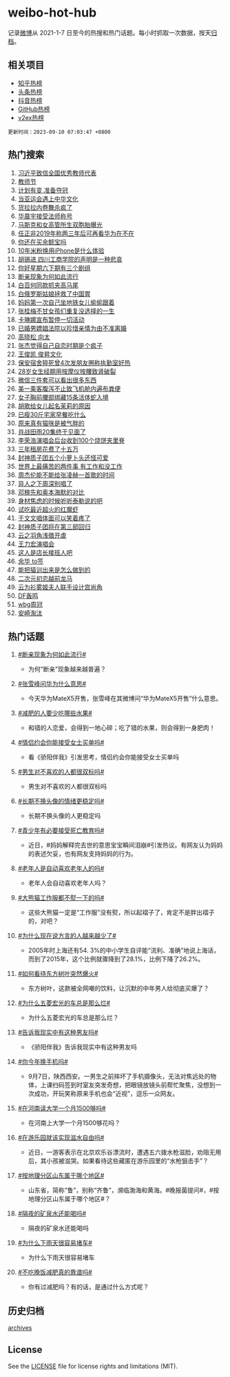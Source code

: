 # weibo-hot-hub

记录[微博](https://www.weibo.com)从 2021-1-7 日至今的热搜和热门话题。每小时抓取一次数据，按天[归档](archives)。

## 相关项目

- [知乎热榜](https://github.com/lonnyzhang423/zhihu-hot-hub)
- [头条热榜](https://github.com/lonnyzhang423/toutiao-hot-hub)
- [抖音热榜](https://github.com/lonnyzhang423/douyin-hot-hub)
- [GitHub热榜](https://github.com/lonnyzhang423/github-hot-hub)
- [v2ex热榜](https://github.com/lonnyzhang423/v2ex-hot-hub)


`更新时间：2023-09-10 07:03:47 +0800`

## 热门搜索

1. [习近平致信全国优秀教师代表](https://m.weibo.cn/search?containerid=100103type%3D1%26t%3D10%26q%3D%23%E4%B9%A0%E8%BF%91%E5%B9%B3%E8%87%B4%E4%BF%A1%E5%85%A8%E5%9B%BD%E4%BC%98%E7%A7%80%E6%95%99%E5%B8%88%E4%BB%A3%E8%A1%A8%23&stream_entry_id=51&isnewpage=1&extparam=seat%3D1%26stream_entry_id%3D51%26filter_type%3Drealtimehot%26c_type%3D51%26dgr%3D0%26pos%3D0%26cate%3D10103%26display_time%3D1694300625%26pre_seqid%3D1694300625233013081185)
1. [教师节](https://m.weibo.cn/search?containerid=100103type%3D1%26t%3D10%26q%3D%E6%95%99%E5%B8%88%E8%8A%82&stream_entry_id=31&isnewpage=1&extparam=seat%3D1%26flag%3D16%26filter_type%3Drealtimehot%26stream_entry_id%3D31%26dgr%3D0%26cate%3D5001%26band_rank%3D1%26c_type%3D31%26lcate%3D5001%26pos%3D0%26realpos%3D1%26q%3D%25E6%2595%2599%25E5%25B8%2588%25E8%258A%2582%26display_time%3D1694300625%26pre_seqid%3D1694300625233013081185)
1. [计划有变 准备夺冠](https://m.weibo.cn/search?containerid=100103type%3D1%26t%3D10%26q%3D%E8%AE%A1%E5%88%92%E6%9C%89%E5%8F%98+%E5%87%86%E5%A4%87%E5%A4%BA%E5%86%A0&stream_entry_id=31&isnewpage=1&extparam=seat%3D1%26flag%3D2%26filter_type%3Drealtimehot%26stream_entry_id%3D31%26dgr%3D0%26cate%3D5001%26band_rank%3D2%26c_type%3D31%26lcate%3D5001%26pos%3D1%26realpos%3D2%26q%3D%25E8%25AE%25A1%25E5%2588%2592%25E6%259C%2589%25E5%258F%2598%2520%25E5%2587%2586%25E5%25A4%2587%25E5%25A4%25BA%25E5%2586%25A0%26display_time%3D1694300625%26pre_seqid%3D1694300625233013081185)
1. [当亚运会遇上中华文化](https://m.weibo.cn/search?containerid=100103type%3D1%26t%3D10%26q%3D%23%E5%BD%93%E4%BA%9A%E8%BF%90%E4%BC%9A%E9%81%87%E4%B8%8A%E4%B8%AD%E5%8D%8E%E6%96%87%E5%8C%96%23&stream_entry_id=31&isnewpage=1&extparam=seat%3D1%26flag%3D0%26filter_type%3Drealtimehot%26stream_entry_id%3D31%26dgr%3D0%26cate%3D5001%26band_rank%3D3%26c_type%3D31%26lcate%3D5001%26pos%3D2%26realpos%3D3%26q%3D%2523%25E5%25BD%2593%25E4%25BA%259A%25E8%25BF%2590%25E4%25BC%259A%25E9%2581%2587%25E4%25B8%258A%25E4%25B8%25AD%25E5%258D%258E%25E6%2596%2587%25E5%258C%2596%2523%26display_time%3D1694300625%26pre_seqid%3D1694300625233013081185)
1. [货拉拉内卷舞杀疯了](https://m.weibo.cn/search?containerid=100103type%3D1%26t%3D10%26q%3D%23%E8%B4%A7%E6%8B%89%E6%8B%89%E5%86%85%E5%8D%B7%E8%88%9E%E6%9D%80%E7%96%AF%E4%BA%86%23&stream_entry_id=31&isnewpage=1&extparam=seat%3D1%26adid%3D201556%26filter_type%3Drealtimehot%26stream_entry_id%3D31%26dgr%3D0%26topic_ad%3D1%26cate%3D5001%26band_rank%3D4%26c_type%3D31%26lcate%3D5001%26pos%3D3%26q%3D%2523%25E8%25B4%25A7%25E6%258B%2589%25E6%258B%2589%25E5%2586%2585%25E5%258D%25B7%25E8%2588%259E%25E6%259D%2580%25E7%2596%25AF%25E4%25BA%2586%2523%26is_ad_pos%3D1%26display_time%3D1694300625%26pre_seqid%3D1694300625233013081185)
1. [华晨宇接受法师称号](https://m.weibo.cn/search?containerid=100103type%3D1%26t%3D10%26q%3D%23%E5%8D%8E%E6%99%A8%E5%AE%87%E6%8E%A5%E5%8F%97%E6%B3%95%E5%B8%88%E7%A7%B0%E5%8F%B7%23&stream_entry_id=31&isnewpage=1&extparam=seat%3D1%26flag%3D16%26filter_type%3Drealtimehot%26stream_entry_id%3D31%26dgr%3D0%26cate%3D5001%26band_rank%3D4%26c_type%3D31%26lcate%3D5001%26pos%3D4%26realpos%3D4%26q%3D%2523%25E5%258D%258E%25E6%2599%25A8%25E5%25AE%2587%25E6%258E%25A5%25E5%258F%2597%25E6%25B3%2595%25E5%25B8%2588%25E7%25A7%25B0%25E5%258F%25B7%2523%26display_time%3D1694300625%26pre_seqid%3D1694300625233013081185)
1. [马斯克和女高管所生双胞胎曝光](https://m.weibo.cn/search?containerid=100103type%3D1%26t%3D10%26q%3D%23%E9%A9%AC%E6%96%AF%E5%85%8B%E5%92%8C%E5%A5%B3%E9%AB%98%E7%AE%A1%E6%89%80%E7%94%9F%E5%8F%8C%E8%83%9E%E8%83%8E%E6%9B%9D%E5%85%89%23&stream_entry_id=31&isnewpage=1&extparam=seat%3D1%26flag%3D0%26filter_type%3Drealtimehot%26stream_entry_id%3D31%26dgr%3D0%26cate%3D5001%26band_rank%3D5%26c_type%3D31%26lcate%3D5001%26pos%3D5%26realpos%3D5%26q%3D%2523%25E9%25A9%25AC%25E6%2596%25AF%25E5%2585%258B%25E5%2592%258C%25E5%25A5%25B3%25E9%25AB%2598%25E7%25AE%25A1%25E6%2589%2580%25E7%2594%259F%25E5%258F%258C%25E8%2583%259E%25E8%2583%258E%25E6%259B%259D%25E5%2585%2589%2523%26display_time%3D1694300625%26pre_seqid%3D1694300625233013081185)
1. [任正非2019年称两三年后可再看华为在不在](https://m.weibo.cn/search?containerid=100103type%3D1%26t%3D10%26q%3D%23%E4%BB%BB%E6%AD%A3%E9%9D%9E2019%E5%B9%B4%E7%A7%B0%E4%B8%A4%E4%B8%89%E5%B9%B4%E5%90%8E%E5%8F%AF%E5%86%8D%E7%9C%8B%E5%8D%8E%E4%B8%BA%E5%9C%A8%E4%B8%8D%E5%9C%A8%23&stream_entry_id=31&isnewpage=1&extparam=seat%3D1%26flag%3D0%26filter_type%3Drealtimehot%26stream_entry_id%3D31%26dgr%3D0%26cate%3D5001%26band_rank%3D6%26c_type%3D31%26lcate%3D5001%26pos%3D6%26realpos%3D6%26q%3D%2523%25E4%25BB%25BB%25E6%25AD%25A3%25E9%259D%259E2019%25E5%25B9%25B4%25E7%25A7%25B0%25E4%25B8%25A4%25E4%25B8%2589%25E5%25B9%25B4%25E5%2590%258E%25E5%258F%25AF%25E5%2586%258D%25E7%259C%258B%25E5%258D%258E%25E4%25B8%25BA%25E5%259C%25A8%25E4%25B8%258D%25E5%259C%25A8%2523%26display_time%3D1694300625%26pre_seqid%3D1694300625233013081185)
1. [你还在买余额宝吗](https://m.weibo.cn/search?containerid=100103type%3D1%26t%3D10%26q%3D%23%E4%BD%A0%E8%BF%98%E5%9C%A8%E4%B9%B0%E4%BD%99%E9%A2%9D%E5%AE%9D%E5%90%97%23&stream_entry_id=31&isnewpage=1&extparam=seat%3D1%26flag%3D0%26filter_type%3Drealtimehot%26stream_entry_id%3D31%26dgr%3D0%26cate%3D5001%26band_rank%3D7%26c_type%3D31%26lcate%3D5001%26pos%3D7%26realpos%3D7%26q%3D%2523%25E4%25BD%25A0%25E8%25BF%2598%25E5%259C%25A8%25E4%25B9%25B0%25E4%25BD%2599%25E9%25A2%259D%25E5%25AE%259D%25E5%2590%2597%2523%26display_time%3D1694300625%26pre_seqid%3D1694300625233013081185)
1. [10年米粉换用iPhone是什么体验](https://m.weibo.cn/search?containerid=100103type%3D1%26t%3D10%26q%3D10%E5%B9%B4%E7%B1%B3%E7%B2%89%E6%8D%A2%E7%94%A8iPhone%E6%98%AF%E4%BB%80%E4%B9%88%E4%BD%93%E9%AA%8C&stream_entry_id=31&isnewpage=1&extparam=seat%3D1%26flag%3D0%26filter_type%3Drealtimehot%26stream_entry_id%3D31%26dgr%3D0%26cate%3D5001%26band_rank%3D8%26c_type%3D31%26lcate%3D5001%26pos%3D8%26realpos%3D8%26q%3D10%25E5%25B9%25B4%25E7%25B1%25B3%25E7%25B2%2589%25E6%258D%25A2%25E7%2594%25A8iPhone%25E6%2598%25AF%25E4%25BB%2580%25E4%25B9%2588%25E4%25BD%2593%25E9%25AA%258C%26display_time%3D1694300625%26pre_seqid%3D1694300625233013081185)
1. [胡锡进 四川工商学院的声明是一种悲哀](https://m.weibo.cn/search?containerid=100103type%3D1%26t%3D10%26q%3D%E8%83%A1%E9%94%A1%E8%BF%9B+%E5%9B%9B%E5%B7%9D%E5%B7%A5%E5%95%86%E5%AD%A6%E9%99%A2%E7%9A%84%E5%A3%B0%E6%98%8E%E6%98%AF%E4%B8%80%E7%A7%8D%E6%82%B2%E5%93%80&stream_entry_id=31&isnewpage=1&extparam=seat%3D1%26flag%3D0%26filter_type%3Drealtimehot%26stream_entry_id%3D31%26dgr%3D0%26cate%3D5001%26band_rank%3D9%26c_type%3D31%26lcate%3D5001%26pos%3D9%26realpos%3D9%26q%3D%25E8%2583%25A1%25E9%2594%25A1%25E8%25BF%259B%2520%25E5%259B%259B%25E5%25B7%259D%25E5%25B7%25A5%25E5%2595%2586%25E5%25AD%25A6%25E9%2599%25A2%25E7%259A%2584%25E5%25A3%25B0%25E6%2598%258E%25E6%2598%25AF%25E4%25B8%2580%25E7%25A7%258D%25E6%2582%25B2%25E5%2593%2580%26display_time%3D1694300625%26pre_seqid%3D1694300625233013081185)
1. [你好星期六下期有三个剧组](https://m.weibo.cn/search?containerid=100103type%3D1%26t%3D10%26q%3D%E4%BD%A0%E5%A5%BD%E6%98%9F%E6%9C%9F%E5%85%AD%E4%B8%8B%E6%9C%9F%E6%9C%89%E4%B8%89%E4%B8%AA%E5%89%A7%E7%BB%84&stream_entry_id=31&isnewpage=1&extparam=seat%3D1%26flag%3D0%26filter_type%3Drealtimehot%26stream_entry_id%3D31%26dgr%3D0%26cate%3D5001%26band_rank%3D10%26c_type%3D31%26lcate%3D5001%26pos%3D10%26realpos%3D10%26q%3D%25E4%25BD%25A0%25E5%25A5%25BD%25E6%2598%259F%25E6%259C%259F%25E5%2585%25AD%25E4%25B8%258B%25E6%259C%259F%25E6%259C%2589%25E4%25B8%2589%25E4%25B8%25AA%25E5%2589%25A7%25E7%25BB%2584%26display_time%3D1694300625%26pre_seqid%3D1694300625233013081185)
1. [断亲现象为何如此流行](https://m.weibo.cn/search?containerid=100103type%3D1%26t%3D10%26q%3D%23%E6%96%AD%E4%BA%B2%E7%8E%B0%E8%B1%A1%E4%B8%BA%E4%BD%95%E5%A6%82%E6%AD%A4%E6%B5%81%E8%A1%8C%23&stream_entry_id=31&isnewpage=1&extparam=seat%3D1%26flag%3D2%26filter_type%3Drealtimehot%26stream_entry_id%3D31%26dgr%3D0%26cate%3D5001%26band_rank%3D11%26c_type%3D31%26lcate%3D5001%26pos%3D11%26realpos%3D11%26q%3D%2523%25E6%2596%25AD%25E4%25BA%25B2%25E7%258E%25B0%25E8%25B1%25A1%25E4%25B8%25BA%25E4%25BD%2595%25E5%25A6%2582%25E6%25AD%25A4%25E6%25B5%2581%25E8%25A1%258C%2523%26display_time%3D1694300625%26pre_seqid%3D1694300625233013081185)
1. [白百何同款抓夹高马尾](https://m.weibo.cn/search?containerid=100103type%3D1%26t%3D10%26q%3D%E7%99%BD%E7%99%BE%E4%BD%95%E5%90%8C%E6%AC%BE%E6%8A%93%E5%A4%B9%E9%AB%98%E9%A9%AC%E5%B0%BE&stream_entry_id=31&isnewpage=1&extparam=seat%3D1%26flag%3D0%26filter_type%3Drealtimehot%26stream_entry_id%3D31%26dgr%3D0%26cate%3D5001%26band_rank%3D12%26c_type%3D31%26lcate%3D5001%26pos%3D12%26realpos%3D12%26q%3D%25E7%2599%25BD%25E7%2599%25BE%25E4%25BD%2595%25E5%2590%258C%25E6%25AC%25BE%25E6%258A%2593%25E5%25A4%25B9%25E9%25AB%2598%25E9%25A9%25AC%25E5%25B0%25BE%26display_time%3D1694300625%26pre_seqid%3D1694300625233013081185)
1. [白俄罗斯姑娘拯救了中国胃](https://m.weibo.cn/search?containerid=100103type%3D1%26t%3D10%26q%3D%23%E7%99%BD%E4%BF%84%E7%BD%97%E6%96%AF%E5%A7%91%E5%A8%98%E6%8B%AF%E6%95%91%E4%BA%86%E4%B8%AD%E5%9B%BD%E8%83%83%23&stream_entry_id=31&isnewpage=1&extparam=seat%3D1%26flag%3D32768%26filter_type%3Drealtimehot%26stream_entry_id%3D31%26dgr%3D0%26cate%3D5001%26band_rank%3D13%26c_type%3D31%26lcate%3D5001%26pos%3D13%26realpos%3D13%26q%3D%2523%25E7%2599%25BD%25E4%25BF%2584%25E7%25BD%2597%25E6%2596%25AF%25E5%25A7%2591%25E5%25A8%2598%25E6%258B%25AF%25E6%2595%2591%25E4%25BA%2586%25E4%25B8%25AD%25E5%259B%25BD%25E8%2583%2583%2523%26display_time%3D1694300625%26pre_seqid%3D1694300625233013081185)
1. [妈妈第一次自己坐地铁女儿偷偷跟着](https://m.weibo.cn/search?containerid=100103type%3D1%26t%3D10%26q%3D%23%E5%A6%88%E5%A6%88%E7%AC%AC%E4%B8%80%E6%AC%A1%E8%87%AA%E5%B7%B1%E5%9D%90%E5%9C%B0%E9%93%81%E5%A5%B3%E5%84%BF%E5%81%B7%E5%81%B7%E8%B7%9F%E7%9D%80%23&stream_entry_id=31&isnewpage=1&extparam=seat%3D1%26flag%3D32768%26filter_type%3Drealtimehot%26stream_entry_id%3D31%26dgr%3D0%26cate%3D5001%26band_rank%3D14%26c_type%3D31%26lcate%3D5001%26pos%3D14%26realpos%3D14%26q%3D%2523%25E5%25A6%2588%25E5%25A6%2588%25E7%25AC%25AC%25E4%25B8%2580%25E6%25AC%25A1%25E8%2587%25AA%25E5%25B7%25B1%25E5%259D%2590%25E5%259C%25B0%25E9%2593%2581%25E5%25A5%25B3%25E5%2584%25BF%25E5%2581%25B7%25E5%2581%25B7%25E8%25B7%259F%25E7%259D%2580%2523%26display_time%3D1694300625%26pre_seqid%3D1694300625233013081185)
1. [张桂梅不甘女孩们重复没选择的一生](https://m.weibo.cn/search?containerid=100103type%3D1%26t%3D10%26q%3D%23%E5%BC%A0%E6%A1%82%E6%A2%85%E4%B8%8D%E7%94%98%E5%A5%B3%E5%AD%A9%E4%BB%AC%E9%87%8D%E5%A4%8D%E6%B2%A1%E9%80%89%E6%8B%A9%E7%9A%84%E4%B8%80%E7%94%9F%23&stream_entry_id=31&isnewpage=1&extparam=seat%3D1%26flag%3D0%26filter_type%3Drealtimehot%26stream_entry_id%3D31%26dgr%3D0%26cate%3D5001%26band_rank%3D15%26c_type%3D31%26lcate%3D5001%26pos%3D15%26realpos%3D15%26q%3D%2523%25E5%25BC%25A0%25E6%25A1%2582%25E6%25A2%2585%25E4%25B8%258D%25E7%2594%2598%25E5%25A5%25B3%25E5%25AD%25A9%25E4%25BB%25AC%25E9%2587%258D%25E5%25A4%258D%25E6%25B2%25A1%25E9%2580%2589%25E6%258B%25A9%25E7%259A%2584%25E4%25B8%2580%25E7%2594%259F%2523%26display_time%3D1694300625%26pre_seqid%3D1694300625233013081185)
1. [卡琳娜宣布暂停一切活动](https://m.weibo.cn/search?containerid=100103type%3D1%26t%3D10%26q%3D%23%E5%8D%A1%E7%90%B3%E5%A8%9C%E5%AE%A3%E5%B8%83%E6%9A%82%E5%81%9C%E4%B8%80%E5%88%87%E6%B4%BB%E5%8A%A8%23&stream_entry_id=31&isnewpage=1&extparam=seat%3D1%26flag%3D0%26filter_type%3Drealtimehot%26stream_entry_id%3D31%26dgr%3D0%26cate%3D5001%26band_rank%3D16%26c_type%3D31%26lcate%3D5001%26pos%3D16%26realpos%3D16%26q%3D%2523%25E5%258D%25A1%25E7%2590%25B3%25E5%25A8%259C%25E5%25AE%25A3%25E5%25B8%2583%25E6%259A%2582%25E5%2581%259C%25E4%25B8%2580%25E5%2588%2587%25E6%25B4%25BB%25E5%258A%25A8%2523%26display_time%3D1694300625%26pre_seqid%3D1694300625233013081185)
1. [已婚男嫖娼法院以珍惜亲情为由不准离婚](https://m.weibo.cn/search?containerid=100103type%3D1%26t%3D10%26q%3D%23%E5%B7%B2%E5%A9%9A%E7%94%B7%E5%AB%96%E5%A8%BC%E6%B3%95%E9%99%A2%E4%BB%A5%E7%8F%8D%E6%83%9C%E4%BA%B2%E6%83%85%E4%B8%BA%E7%94%B1%E4%B8%8D%E5%87%86%E7%A6%BB%E5%A9%9A%23&stream_entry_id=31&isnewpage=1&extparam=seat%3D1%26flag%3D0%26filter_type%3Drealtimehot%26stream_entry_id%3D31%26dgr%3D0%26cate%3D5001%26band_rank%3D17%26c_type%3D31%26lcate%3D5001%26pos%3D17%26realpos%3D17%26q%3D%2523%25E5%25B7%25B2%25E5%25A9%259A%25E7%2594%25B7%25E5%25AB%2596%25E5%25A8%25BC%25E6%25B3%2595%25E9%2599%25A2%25E4%25BB%25A5%25E7%258F%258D%25E6%2583%259C%25E4%25BA%25B2%25E6%2583%2585%25E4%25B8%25BA%25E7%2594%25B1%25E4%25B8%258D%25E5%2587%2586%25E7%25A6%25BB%25E5%25A9%259A%2523%26display_time%3D1694300625%26pre_seqid%3D1694300625233013081185)
1. [高晓松 向太](https://m.weibo.cn/search?containerid=100103type%3D1%26t%3D10%26q%3D%E9%AB%98%E6%99%93%E6%9D%BE+%E5%90%91%E5%A4%AA&stream_entry_id=31&isnewpage=1&extparam=seat%3D1%26flag%3D0%26filter_type%3Drealtimehot%26stream_entry_id%3D31%26dgr%3D0%26cate%3D5001%26band_rank%3D18%26c_type%3D31%26lcate%3D5001%26pos%3D18%26realpos%3D18%26q%3D%25E9%25AB%2598%25E6%2599%2593%25E6%259D%25BE%2520%25E5%2590%2591%25E5%25A4%25AA%26display_time%3D1694300625%26pre_seqid%3D1694300625233013081185)
1. [张杰觉得自己自恋时期是个疯子](https://m.weibo.cn/search?containerid=100103type%3D1%26t%3D10%26q%3D%23%E5%BC%A0%E6%9D%B0%E8%A7%89%E5%BE%97%E8%87%AA%E5%B7%B1%E8%87%AA%E6%81%8B%E6%97%B6%E6%9C%9F%E6%98%AF%E4%B8%AA%E7%96%AF%E5%AD%90%23&stream_entry_id=31&isnewpage=1&extparam=seat%3D1%26flag%3D0%26filter_type%3Drealtimehot%26stream_entry_id%3D31%26dgr%3D0%26cate%3D5001%26band_rank%3D19%26c_type%3D31%26lcate%3D5001%26pos%3D19%26realpos%3D19%26q%3D%2523%25E5%25BC%25A0%25E6%259D%25B0%25E8%25A7%2589%25E5%25BE%2597%25E8%2587%25AA%25E5%25B7%25B1%25E8%2587%25AA%25E6%2581%258B%25E6%2597%25B6%25E6%259C%259F%25E6%2598%25AF%25E4%25B8%25AA%25E7%2596%25AF%25E5%25AD%2590%2523%26display_time%3D1694300625%26pre_seqid%3D1694300625233013081185)
1. [王俊凯 俊昇文化](https://m.weibo.cn/search?containerid=100103type%3D1%26t%3D10%26q%3D%E7%8E%8B%E4%BF%8A%E5%87%AF+%E4%BF%8A%E6%98%87%E6%96%87%E5%8C%96&stream_entry_id=31&isnewpage=1&extparam=seat%3D1%26flag%3D0%26filter_type%3Drealtimehot%26stream_entry_id%3D31%26dgr%3D0%26cate%3D5001%26band_rank%3D20%26c_type%3D31%26lcate%3D5001%26pos%3D20%26realpos%3D20%26q%3D%25E7%258E%258B%25E4%25BF%258A%25E5%2587%25AF%2520%25E4%25BF%258A%25E6%2598%2587%25E6%2596%2587%25E5%258C%2596%26display_time%3D1694300625%26pre_seqid%3D1694300625233013081185)
1. [保安宿舍猝死曾4次发朋友圈称执勤室好热](https://m.weibo.cn/search?containerid=100103type%3D1%26t%3D10%26q%3D%23%E4%BF%9D%E5%AE%89%E5%AE%BF%E8%88%8D%E7%8C%9D%E6%AD%BB%E6%9B%BE4%E6%AC%A1%E5%8F%91%E6%9C%8B%E5%8F%8B%E5%9C%88%E7%A7%B0%E6%89%A7%E5%8B%A4%E5%AE%A4%E5%A5%BD%E7%83%AD%23&stream_entry_id=31&isnewpage=1&extparam=seat%3D1%26flag%3D0%26filter_type%3Drealtimehot%26stream_entry_id%3D31%26dgr%3D0%26cate%3D5001%26band_rank%3D21%26c_type%3D31%26lcate%3D5001%26pos%3D21%26realpos%3D21%26q%3D%2523%25E4%25BF%259D%25E5%25AE%2589%25E5%25AE%25BF%25E8%2588%258D%25E7%258C%259D%25E6%25AD%25BB%25E6%259B%25BE4%25E6%25AC%25A1%25E5%258F%2591%25E6%259C%258B%25E5%258F%258B%25E5%259C%2588%25E7%25A7%25B0%25E6%2589%25A7%25E5%258B%25A4%25E5%25AE%25A4%25E5%25A5%25BD%25E7%2583%25AD%2523%26display_time%3D1694300625%26pre_seqid%3D1694300625233013081185)
1. [28岁女生经期用按摩仪按腰致肾破裂](https://m.weibo.cn/search?containerid=100103type%3D1%26t%3D10%26q%3D%2328%E5%B2%81%E5%A5%B3%E7%94%9F%E7%BB%8F%E6%9C%9F%E7%94%A8%E6%8C%89%E6%91%A9%E4%BB%AA%E6%8C%89%E8%85%B0%E8%87%B4%E8%82%BE%E7%A0%B4%E8%A3%82%23&stream_entry_id=31&isnewpage=1&extparam=seat%3D1%26flag%3D0%26filter_type%3Drealtimehot%26stream_entry_id%3D31%26dgr%3D0%26cate%3D5001%26band_rank%3D22%26c_type%3D31%26lcate%3D5001%26pos%3D22%26realpos%3D22%26q%3D%252328%25E5%25B2%2581%25E5%25A5%25B3%25E7%2594%259F%25E7%25BB%258F%25E6%259C%259F%25E7%2594%25A8%25E6%258C%2589%25E6%2591%25A9%25E4%25BB%25AA%25E6%258C%2589%25E8%2585%25B0%25E8%2587%25B4%25E8%2582%25BE%25E7%25A0%25B4%25E8%25A3%2582%2523%26display_time%3D1694300625%26pre_seqid%3D1694300625233013081185)
1. [微信三件套可以看出很多东西](https://m.weibo.cn/search?containerid=100103type%3D1%26t%3D10%26q%3D%23%E5%BE%AE%E4%BF%A1%E4%B8%89%E4%BB%B6%E5%A5%97%E5%8F%AF%E4%BB%A5%E7%9C%8B%E5%87%BA%E5%BE%88%E5%A4%9A%E4%B8%9C%E8%A5%BF%23&stream_entry_id=31&isnewpage=1&extparam=seat%3D1%26flag%3D0%26filter_type%3Drealtimehot%26stream_entry_id%3D31%26dgr%3D0%26cate%3D5001%26band_rank%3D23%26c_type%3D31%26lcate%3D5001%26pos%3D23%26realpos%3D23%26q%3D%2523%25E5%25BE%25AE%25E4%25BF%25A1%25E4%25B8%2589%25E4%25BB%25B6%25E5%25A5%2597%25E5%258F%25AF%25E4%25BB%25A5%25E7%259C%258B%25E5%2587%25BA%25E5%25BE%2588%25E5%25A4%259A%25E4%25B8%259C%25E8%25A5%25BF%2523%26display_time%3D1694300625%26pre_seqid%3D1694300625233013081185)
1. [美一乘客腹泻不止致飞机舱内遍布粪便](https://m.weibo.cn/search?containerid=100103type%3D1%26t%3D10%26q%3D%23%E7%BE%8E%E4%B8%80%E4%B9%98%E5%AE%A2%E8%85%B9%E6%B3%BB%E4%B8%8D%E6%AD%A2%E8%87%B4%E9%A3%9E%E6%9C%BA%E8%88%B1%E5%86%85%E9%81%8D%E5%B8%83%E7%B2%AA%E4%BE%BF%23&stream_entry_id=31&isnewpage=1&extparam=seat%3D1%26flag%3D0%26filter_type%3Drealtimehot%26stream_entry_id%3D31%26dgr%3D0%26cate%3D5001%26band_rank%3D24%26c_type%3D31%26lcate%3D5001%26pos%3D24%26realpos%3D24%26q%3D%2523%25E7%25BE%258E%25E4%25B8%2580%25E4%25B9%2598%25E5%25AE%25A2%25E8%2585%25B9%25E6%25B3%25BB%25E4%25B8%258D%25E6%25AD%25A2%25E8%2587%25B4%25E9%25A3%259E%25E6%259C%25BA%25E8%2588%25B1%25E5%2586%2585%25E9%2581%258D%25E5%25B8%2583%25E7%25B2%25AA%25E4%25BE%25BF%2523%26display_time%3D1694300625%26pre_seqid%3D1694300625233013081185)
1. [女子胸前腰部绑藏15条活体蛇入境](https://m.weibo.cn/search?containerid=100103type%3D1%26t%3D10%26q%3D%23%E5%A5%B3%E5%AD%90%E8%83%B8%E5%89%8D%E8%85%B0%E9%83%A8%E7%BB%91%E8%97%8F15%E6%9D%A1%E6%B4%BB%E4%BD%93%E8%9B%87%E5%85%A5%E5%A2%83%23&stream_entry_id=31&isnewpage=1&extparam=seat%3D1%26flag%3D0%26filter_type%3Drealtimehot%26stream_entry_id%3D31%26dgr%3D0%26cate%3D5001%26band_rank%3D25%26c_type%3D31%26lcate%3D5001%26pos%3D25%26realpos%3D25%26q%3D%2523%25E5%25A5%25B3%25E5%25AD%2590%25E8%2583%25B8%25E5%2589%258D%25E8%2585%25B0%25E9%2583%25A8%25E7%25BB%2591%25E8%2597%258F15%25E6%259D%25A1%25E6%25B4%25BB%25E4%25BD%2593%25E8%259B%2587%25E5%2585%25A5%25E5%25A2%2583%2523%26display_time%3D1694300625%26pre_seqid%3D1694300625233013081185)
1. [胡歌给女儿起名茉莉的原因](https://m.weibo.cn/search?containerid=100103type%3D1%26t%3D10%26q%3D%23%E8%83%A1%E6%AD%8C%E7%BB%99%E5%A5%B3%E5%84%BF%E8%B5%B7%E5%90%8D%E8%8C%89%E8%8E%89%E7%9A%84%E5%8E%9F%E5%9B%A0%23&stream_entry_id=31&isnewpage=1&extparam=seat%3D1%26flag%3D0%26filter_type%3Drealtimehot%26stream_entry_id%3D31%26dgr%3D0%26cate%3D5001%26band_rank%3D26%26c_type%3D31%26lcate%3D5001%26pos%3D26%26realpos%3D26%26q%3D%2523%25E8%2583%25A1%25E6%25AD%258C%25E7%25BB%2599%25E5%25A5%25B3%25E5%2584%25BF%25E8%25B5%25B7%25E5%2590%258D%25E8%258C%2589%25E8%258E%2589%25E7%259A%2584%25E5%258E%259F%25E5%259B%25A0%2523%26display_time%3D1694300625%26pre_seqid%3D1694300625233013081185)
1. [已瘦30斤宅家早餐吃什么](https://m.weibo.cn/search?containerid=100103type%3D1%26t%3D10%26q%3D%E5%B7%B2%E7%98%A630%E6%96%A4%E5%AE%85%E5%AE%B6%E6%97%A9%E9%A4%90%E5%90%83%E4%BB%80%E4%B9%88&stream_entry_id=31&isnewpage=1&extparam=seat%3D1%26flag%3D0%26filter_type%3Drealtimehot%26stream_entry_id%3D31%26dgr%3D0%26cate%3D5001%26band_rank%3D27%26c_type%3D31%26lcate%3D5001%26pos%3D27%26realpos%3D27%26q%3D%25E5%25B7%25B2%25E7%2598%25A630%25E6%2596%25A4%25E5%25AE%2585%25E5%25AE%25B6%25E6%2597%25A9%25E9%25A4%2590%25E5%2590%2583%25E4%25BB%2580%25E4%25B9%2588%26display_time%3D1694300625%26pre_seqid%3D1694300625233013081185)
1. [原来真有猫咪是被气胖的](https://m.weibo.cn/search?containerid=100103type%3D1%26t%3D10%26q%3D%23%E5%8E%9F%E6%9D%A5%E7%9C%9F%E6%9C%89%E7%8C%AB%E5%92%AA%E6%98%AF%E8%A2%AB%E6%B0%94%E8%83%96%E7%9A%84%23&stream_entry_id=31&isnewpage=1&extparam=seat%3D1%26flag%3D0%26filter_type%3Drealtimehot%26stream_entry_id%3D31%26dgr%3D0%26cate%3D5001%26band_rank%3D28%26c_type%3D31%26lcate%3D5001%26pos%3D28%26realpos%3D28%26q%3D%2523%25E5%258E%259F%25E6%259D%25A5%25E7%259C%259F%25E6%259C%2589%25E7%258C%25AB%25E5%2592%25AA%25E6%2598%25AF%25E8%25A2%25AB%25E6%25B0%2594%25E8%2583%2596%25E7%259A%2584%2523%26display_time%3D1694300625%26pre_seqid%3D1694300625233013081185)
1. [肖战田雨20集终于见面了](https://m.weibo.cn/search?containerid=100103type%3D1%26t%3D10%26q%3D%23%E8%82%96%E6%88%98%E7%94%B0%E9%9B%A820%E9%9B%86%E7%BB%88%E4%BA%8E%E8%A7%81%E9%9D%A2%E4%BA%86%23&stream_entry_id=31&isnewpage=1&extparam=seat%3D1%26flag%3D0%26filter_type%3Drealtimehot%26stream_entry_id%3D31%26dgr%3D0%26cate%3D5001%26band_rank%3D29%26c_type%3D31%26lcate%3D5001%26pos%3D29%26realpos%3D29%26q%3D%2523%25E8%2582%2596%25E6%2588%2598%25E7%2594%25B0%25E9%259B%25A820%25E9%259B%2586%25E7%25BB%2588%25E4%25BA%258E%25E8%25A7%2581%25E9%259D%25A2%25E4%25BA%2586%2523%26display_time%3D1694300625%26pre_seqid%3D1694300625233013081185)
1. [李荣浩演唱会后台收到100个烧饼夹里脊](https://m.weibo.cn/search?containerid=100103type%3D1%26t%3D10%26q%3D%23%E6%9D%8E%E8%8D%A3%E6%B5%A9%E6%BC%94%E5%94%B1%E4%BC%9A%E5%90%8E%E5%8F%B0%E6%94%B6%E5%88%B0100%E4%B8%AA%E7%83%A7%E9%A5%BC%E5%A4%B9%E9%87%8C%E8%84%8A%23&stream_entry_id=31&isnewpage=1&extparam=seat%3D1%26flag%3D0%26filter_type%3Drealtimehot%26stream_entry_id%3D31%26dgr%3D0%26cate%3D5001%26band_rank%3D30%26c_type%3D31%26lcate%3D5001%26pos%3D30%26realpos%3D30%26q%3D%2523%25E6%259D%258E%25E8%258D%25A3%25E6%25B5%25A9%25E6%25BC%2594%25E5%2594%25B1%25E4%25BC%259A%25E5%2590%258E%25E5%258F%25B0%25E6%2594%25B6%25E5%2588%25B0100%25E4%25B8%25AA%25E7%2583%25A7%25E9%25A5%25BC%25E5%25A4%25B9%25E9%2587%258C%25E8%2584%258A%2523%26display_time%3D1694300625%26pre_seqid%3D1694300625233013081185)
1. [三年租房花费了十五万](https://m.weibo.cn/search?containerid=100103type%3D1%26t%3D10%26q%3D%23%E4%B8%89%E5%B9%B4%E7%A7%9F%E6%88%BF%E8%8A%B1%E8%B4%B9%E4%BA%86%E5%8D%81%E4%BA%94%E4%B8%87%23&stream_entry_id=31&isnewpage=1&extparam=seat%3D1%26flag%3D0%26filter_type%3Drealtimehot%26stream_entry_id%3D31%26dgr%3D0%26cate%3D5001%26band_rank%3D31%26c_type%3D31%26lcate%3D5001%26pos%3D31%26realpos%3D31%26q%3D%2523%25E4%25B8%2589%25E5%25B9%25B4%25E7%25A7%259F%25E6%2588%25BF%25E8%258A%25B1%25E8%25B4%25B9%25E4%25BA%2586%25E5%258D%2581%25E4%25BA%2594%25E4%25B8%2587%2523%26display_time%3D1694300625%26pre_seqid%3D1694300625233013081185)
1. [封神质子团五个小萝卜头还怪可爱](https://m.weibo.cn/search?containerid=100103type%3D1%26t%3D10%26q%3D%E5%B0%81%E7%A5%9E%E8%B4%A8%E5%AD%90%E5%9B%A2%E4%BA%94%E4%B8%AA%E5%B0%8F%E8%90%9D%E5%8D%9C%E5%A4%B4%E8%BF%98%E6%80%AA%E5%8F%AF%E7%88%B1&stream_entry_id=31&isnewpage=1&extparam=seat%3D1%26flag%3D0%26filter_type%3Drealtimehot%26stream_entry_id%3D31%26dgr%3D0%26cate%3D5001%26band_rank%3D32%26c_type%3D31%26lcate%3D5001%26pos%3D32%26realpos%3D32%26q%3D%25E5%25B0%2581%25E7%25A5%259E%25E8%25B4%25A8%25E5%25AD%2590%25E5%259B%25A2%25E4%25BA%2594%25E4%25B8%25AA%25E5%25B0%258F%25E8%2590%259D%25E5%258D%259C%25E5%25A4%25B4%25E8%25BF%2598%25E6%2580%25AA%25E5%258F%25AF%25E7%2588%25B1%26display_time%3D1694300625%26pre_seqid%3D1694300625233013081185)
1. [世界上最痛苦的两件事 有工作和没工作](https://m.weibo.cn/search?containerid=100103type%3D1%26t%3D10%26q%3D%E4%B8%96%E7%95%8C%E4%B8%8A%E6%9C%80%E7%97%9B%E8%8B%A6%E7%9A%84%E4%B8%A4%E4%BB%B6%E4%BA%8B+%E6%9C%89%E5%B7%A5%E4%BD%9C%E5%92%8C%E6%B2%A1%E5%B7%A5%E4%BD%9C&stream_entry_id=31&isnewpage=1&extparam=seat%3D1%26flag%3D0%26filter_type%3Drealtimehot%26stream_entry_id%3D31%26dgr%3D0%26cate%3D5001%26band_rank%3D33%26c_type%3D31%26lcate%3D5001%26pos%3D33%26realpos%3D33%26q%3D%25E4%25B8%2596%25E7%2595%258C%25E4%25B8%258A%25E6%259C%2580%25E7%2597%259B%25E8%258B%25A6%25E7%259A%2584%25E4%25B8%25A4%25E4%25BB%25B6%25E4%25BA%258B%2520%25E6%259C%2589%25E5%25B7%25A5%25E4%25BD%259C%25E5%2592%258C%25E6%25B2%25A1%25E5%25B7%25A5%25E4%25BD%259C%26display_time%3D1694300625%26pre_seqid%3D1694300625233013081185)
1. [周杰伦能不能给张凌赫一首歌的时间](https://m.weibo.cn/search?containerid=100103type%3D1%26t%3D10%26q%3D%23%E5%91%A8%E6%9D%B0%E4%BC%A6%E8%83%BD%E4%B8%8D%E8%83%BD%E7%BB%99%E5%BC%A0%E5%87%8C%E8%B5%AB%E4%B8%80%E9%A6%96%E6%AD%8C%E7%9A%84%E6%97%B6%E9%97%B4%23&stream_entry_id=31&isnewpage=1&extparam=seat%3D1%26flag%3D0%26filter_type%3Drealtimehot%26stream_entry_id%3D31%26dgr%3D0%26cate%3D5001%26band_rank%3D34%26c_type%3D31%26lcate%3D5001%26pos%3D34%26realpos%3D34%26q%3D%2523%25E5%2591%25A8%25E6%259D%25B0%25E4%25BC%25A6%25E8%2583%25BD%25E4%25B8%258D%25E8%2583%25BD%25E7%25BB%2599%25E5%25BC%25A0%25E5%2587%258C%25E8%25B5%25AB%25E4%25B8%2580%25E9%25A6%2596%25E6%25AD%258C%25E7%259A%2584%25E6%2597%25B6%25E9%2597%25B4%2523%26display_time%3D1694300625%26pre_seqid%3D1694300625233013081185)
1. [异人之下周深别唱了](https://m.weibo.cn/search?containerid=100103type%3D1%26t%3D10%26q%3D%23%E5%BC%82%E4%BA%BA%E4%B9%8B%E4%B8%8B%E5%91%A8%E6%B7%B1%E5%88%AB%E5%94%B1%E4%BA%86%23&stream_entry_id=31&isnewpage=1&extparam=seat%3D1%26flag%3D0%26filter_type%3Drealtimehot%26stream_entry_id%3D31%26dgr%3D0%26cate%3D5001%26band_rank%3D35%26c_type%3D31%26lcate%3D5001%26pos%3D35%26realpos%3D35%26q%3D%2523%25E5%25BC%2582%25E4%25BA%25BA%25E4%25B9%258B%25E4%25B8%258B%25E5%2591%25A8%25E6%25B7%25B1%25E5%2588%25AB%25E5%2594%25B1%25E4%25BA%2586%2523%26display_time%3D1694300625%26pre_seqid%3D1694300625233013081185)
1. [邓稼先和奥本海默的对比](https://m.weibo.cn/search?containerid=100103type%3D1%26t%3D10%26q%3D%E9%82%93%E7%A8%BC%E5%85%88%E5%92%8C%E5%A5%A5%E6%9C%AC%E6%B5%B7%E9%BB%98%E7%9A%84%E5%AF%B9%E6%AF%94&stream_entry_id=31&isnewpage=1&extparam=seat%3D1%26flag%3D0%26filter_type%3Drealtimehot%26stream_entry_id%3D31%26dgr%3D0%26cate%3D5001%26band_rank%3D36%26c_type%3D31%26lcate%3D5001%26pos%3D36%26realpos%3D36%26q%3D%25E9%2582%2593%25E7%25A8%25BC%25E5%2585%2588%25E5%2592%258C%25E5%25A5%25A5%25E6%259C%25AC%25E6%25B5%25B7%25E9%25BB%2598%25E7%259A%2584%25E5%25AF%25B9%25E6%25AF%2594%26display_time%3D1694300625%26pre_seqid%3D1694300625233013081185)
1. [身材焦虑的时候听听泰勒说的吧](https://m.weibo.cn/search?containerid=100103type%3D1%26t%3D10%26q%3D%E8%BA%AB%E6%9D%90%E7%84%A6%E8%99%91%E7%9A%84%E6%97%B6%E5%80%99%E5%90%AC%E5%90%AC%E6%B3%B0%E5%8B%92%E8%AF%B4%E7%9A%84%E5%90%A7&stream_entry_id=31&isnewpage=1&extparam=seat%3D1%26flag%3D0%26filter_type%3Drealtimehot%26stream_entry_id%3D31%26dgr%3D0%26cate%3D5001%26band_rank%3D37%26c_type%3D31%26lcate%3D5001%26pos%3D37%26realpos%3D37%26q%3D%25E8%25BA%25AB%25E6%259D%2590%25E7%2584%25A6%25E8%2599%2591%25E7%259A%2584%25E6%2597%25B6%25E5%2580%2599%25E5%2590%25AC%25E5%2590%25AC%25E6%25B3%25B0%25E5%258B%2592%25E8%25AF%25B4%25E7%259A%2584%25E5%2590%25A7%26display_time%3D1694300625%26pre_seqid%3D1694300625233013081185)
1. [试吃最近超火的红魔虾](https://m.weibo.cn/search?containerid=100103type%3D1%26t%3D10%26q%3D%E8%AF%95%E5%90%83%E6%9C%80%E8%BF%91%E8%B6%85%E7%81%AB%E7%9A%84%E7%BA%A2%E9%AD%94%E8%99%BE&stream_entry_id=31&isnewpage=1&extparam=seat%3D1%26flag%3D0%26filter_type%3Drealtimehot%26stream_entry_id%3D31%26dgr%3D0%26cate%3D5001%26band_rank%3D38%26c_type%3D31%26lcate%3D5001%26pos%3D38%26realpos%3D38%26q%3D%25E8%25AF%2595%25E5%2590%2583%25E6%259C%2580%25E8%25BF%2591%25E8%25B6%2585%25E7%2581%25AB%25E7%259A%2584%25E7%25BA%25A2%25E9%25AD%2594%25E8%2599%25BE%26display_time%3D1694300625%26pre_seqid%3D1694300625233013081185)
1. [于文文唱体面可以笑着疼了](https://m.weibo.cn/search?containerid=100103type%3D1%26t%3D10%26q%3D%23%E4%BA%8E%E6%96%87%E6%96%87%E5%94%B1%E4%BD%93%E9%9D%A2%E5%8F%AF%E4%BB%A5%E7%AC%91%E7%9D%80%E7%96%BC%E4%BA%86%23&stream_entry_id=31&isnewpage=1&extparam=seat%3D1%26flag%3D0%26filter_type%3Drealtimehot%26stream_entry_id%3D31%26dgr%3D0%26cate%3D5001%26band_rank%3D39%26c_type%3D31%26lcate%3D5001%26pos%3D39%26realpos%3D39%26q%3D%2523%25E4%25BA%258E%25E6%2596%2587%25E6%2596%2587%25E5%2594%25B1%25E4%25BD%2593%25E9%259D%25A2%25E5%258F%25AF%25E4%25BB%25A5%25E7%25AC%2591%25E7%259D%2580%25E7%2596%25BC%25E4%25BA%2586%2523%26display_time%3D1694300625%26pre_seqid%3D1694300625233013081185)
1. [封神质子团将在第三部回归](https://m.weibo.cn/search?containerid=100103type%3D1%26t%3D10%26q%3D%23%E5%B0%81%E7%A5%9E%E8%B4%A8%E5%AD%90%E5%9B%A2%E5%B0%86%E5%9C%A8%E7%AC%AC%E4%B8%89%E9%83%A8%E5%9B%9E%E5%BD%92%23&stream_entry_id=31&isnewpage=1&extparam=seat%3D1%26flag%3D1%26filter_type%3Drealtimehot%26stream_entry_id%3D31%26dgr%3D0%26cate%3D5001%26band_rank%3D40%26c_type%3D31%26lcate%3D5001%26pos%3D40%26realpos%3D40%26q%3D%2523%25E5%25B0%2581%25E7%25A5%259E%25E8%25B4%25A8%25E5%25AD%2590%25E5%259B%25A2%25E5%25B0%2586%25E5%259C%25A8%25E7%25AC%25AC%25E4%25B8%2589%25E9%2583%25A8%25E5%259B%259E%25E5%25BD%2592%2523%26display_time%3D1694300625%26pre_seqid%3D1694300625233013081185)
1. [云之羽角浅徵开虐](https://m.weibo.cn/search?containerid=100103type%3D1%26t%3D10%26q%3D%23%E4%BA%91%E4%B9%8B%E7%BE%BD%E8%A7%92%E6%B5%85%E5%BE%B5%E5%BC%80%E8%99%90%23&stream_entry_id=31&isnewpage=1&extparam=seat%3D1%26flag%3D0%26filter_type%3Drealtimehot%26stream_entry_id%3D31%26dgr%3D0%26cate%3D5001%26band_rank%3D41%26c_type%3D31%26lcate%3D5001%26pos%3D41%26realpos%3D41%26q%3D%2523%25E4%25BA%2591%25E4%25B9%258B%25E7%25BE%25BD%25E8%25A7%2592%25E6%25B5%2585%25E5%25BE%25B5%25E5%25BC%2580%25E8%2599%2590%2523%26display_time%3D1694300625%26pre_seqid%3D1694300625233013081185)
1. [王力宏演唱会](https://m.weibo.cn/search?containerid=100103type%3D1%26t%3D10%26q%3D%E7%8E%8B%E5%8A%9B%E5%AE%8F%E6%BC%94%E5%94%B1%E4%BC%9A&stream_entry_id=31&isnewpage=1&extparam=seat%3D1%26flag%3D0%26filter_type%3Drealtimehot%26stream_entry_id%3D31%26dgr%3D0%26cate%3D5001%26band_rank%3D42%26c_type%3D31%26lcate%3D5001%26pos%3D42%26realpos%3D42%26q%3D%25E7%258E%258B%25E5%258A%259B%25E5%25AE%258F%25E6%25BC%2594%25E5%2594%25B1%25E4%25BC%259A%26display_time%3D1694300625%26pre_seqid%3D1694300625233013081185)
1. [这人是店长接班人吧](https://m.weibo.cn/search?containerid=100103type%3D1%26t%3D10%26q%3D%23%E8%BF%99%E4%BA%BA%E6%98%AF%E5%BA%97%E9%95%BF%E6%8E%A5%E7%8F%AD%E4%BA%BA%E5%90%A7%23&stream_entry_id=31&isnewpage=1&extparam=seat%3D1%26flag%3D0%26filter_type%3Drealtimehot%26stream_entry_id%3D31%26dgr%3D0%26cate%3D5001%26band_rank%3D43%26c_type%3D31%26lcate%3D5001%26pos%3D43%26realpos%3D43%26q%3D%2523%25E8%25BF%2599%25E4%25BA%25BA%25E6%2598%25AF%25E5%25BA%2597%25E9%2595%25BF%25E6%258E%25A5%25E7%258F%25AD%25E4%25BA%25BA%25E5%2590%25A7%2523%26display_time%3D1694300625%26pre_seqid%3D1694300625233013081185)
1. [余华 to签](https://m.weibo.cn/search?containerid=100103type%3D1%26t%3D10%26q%3D%E4%BD%99%E5%8D%8E+to%E7%AD%BE&stream_entry_id=31&isnewpage=1&extparam=seat%3D1%26flag%3D0%26filter_type%3Drealtimehot%26stream_entry_id%3D31%26dgr%3D0%26cate%3D5001%26band_rank%3D44%26c_type%3D31%26lcate%3D5001%26pos%3D44%26realpos%3D44%26q%3D%25E4%25BD%2599%25E5%258D%258E%2520to%25E7%25AD%25BE%26display_time%3D1694300625%26pre_seqid%3D1694300625233013081185)
1. [能把猫训出来是怎么做到的](https://m.weibo.cn/search?containerid=100103type%3D1%26t%3D10%26q%3D%E8%83%BD%E6%8A%8A%E7%8C%AB%E8%AE%AD%E5%87%BA%E6%9D%A5%E6%98%AF%E6%80%8E%E4%B9%88%E5%81%9A%E5%88%B0%E7%9A%84&stream_entry_id=31&isnewpage=1&extparam=seat%3D1%26flag%3D0%26filter_type%3Drealtimehot%26stream_entry_id%3D31%26dgr%3D0%26cate%3D5001%26band_rank%3D45%26c_type%3D31%26lcate%3D5001%26pos%3D45%26realpos%3D45%26q%3D%25E8%2583%25BD%25E6%258A%258A%25E7%258C%25AB%25E8%25AE%25AD%25E5%2587%25BA%25E6%259D%25A5%25E6%2598%25AF%25E6%2580%258E%25E4%25B9%2588%25E5%2581%259A%25E5%2588%25B0%25E7%259A%2584%26display_time%3D1694300625%26pre_seqid%3D1694300625233013081185)
1. [二次元初恋越前龙马](https://m.weibo.cn/search?containerid=100103type%3D1%26t%3D10%26q%3D%23%E4%BA%8C%E6%AC%A1%E5%85%83%E5%88%9D%E6%81%8B%E8%B6%8A%E5%89%8D%E9%BE%99%E9%A9%AC%23&stream_entry_id=31&isnewpage=1&extparam=seat%3D1%26flag%3D0%26filter_type%3Drealtimehot%26stream_entry_id%3D31%26dgr%3D0%26cate%3D5001%26band_rank%3D46%26c_type%3D31%26lcate%3D5001%26pos%3D46%26realpos%3D46%26q%3D%2523%25E4%25BA%258C%25E6%25AC%25A1%25E5%2585%2583%25E5%2588%259D%25E6%2581%258B%25E8%25B6%258A%25E5%2589%258D%25E9%25BE%2599%25E9%25A9%25AC%2523%26display_time%3D1694300625%26pre_seqid%3D1694300625233013081185)
1. [云为衫雾姬夫人联手设计宫尚角](https://m.weibo.cn/search?containerid=100103type%3D1%26t%3D10%26q%3D%23%E4%BA%91%E4%B8%BA%E8%A1%AB%E9%9B%BE%E5%A7%AC%E5%A4%AB%E4%BA%BA%E8%81%94%E6%89%8B%E8%AE%BE%E8%AE%A1%E5%AE%AB%E5%B0%9A%E8%A7%92%23&stream_entry_id=31&isnewpage=1&extparam=seat%3D1%26flag%3D0%26filter_type%3Drealtimehot%26stream_entry_id%3D31%26dgr%3D0%26cate%3D5001%26band_rank%3D47%26c_type%3D31%26lcate%3D5001%26pos%3D47%26realpos%3D47%26q%3D%2523%25E4%25BA%2591%25E4%25B8%25BA%25E8%25A1%25AB%25E9%259B%25BE%25E5%25A7%25AC%25E5%25A4%25AB%25E4%25BA%25BA%25E8%2581%2594%25E6%2589%258B%25E8%25AE%25BE%25E8%25AE%25A1%25E5%25AE%25AB%25E5%25B0%259A%25E8%25A7%2592%2523%26display_time%3D1694300625%26pre_seqid%3D1694300625233013081185)
1. [DF轰鸣](https://m.weibo.cn/search?containerid=100103type%3D1%26t%3D10%26q%3DDF%E8%BD%B0%E9%B8%A3&stream_entry_id=31&isnewpage=1&extparam=seat%3D1%26flag%3D0%26filter_type%3Drealtimehot%26stream_entry_id%3D31%26dgr%3D0%26cate%3D5001%26band_rank%3D48%26c_type%3D31%26lcate%3D5001%26pos%3D48%26realpos%3D48%26q%3DDF%25E8%25BD%25B0%25E9%25B8%25A3%26display_time%3D1694300625%26pre_seqid%3D1694300625233013081185)
1. [wbg周冠](https://m.weibo.cn/search?containerid=100103type%3D1%26t%3D10%26q%3D%23wbg%E5%91%A8%E5%86%A0%23&stream_entry_id=31&isnewpage=1&extparam=seat%3D1%26flag%3D0%26filter_type%3Drealtimehot%26stream_entry_id%3D31%26dgr%3D0%26cate%3D5001%26band_rank%3D49%26c_type%3D31%26lcate%3D5001%26pos%3D49%26realpos%3D49%26q%3D%2523wbg%25E5%2591%25A8%25E5%2586%25A0%2523%26display_time%3D1694300625%26pre_seqid%3D1694300625233013081185)
1. [安崎淘汰](https://m.weibo.cn/search?containerid=100103type%3D1%26t%3D10%26q%3D%23%E5%AE%89%E5%B4%8E%E6%B7%98%E6%B1%B0%23&stream_entry_id=31&isnewpage=1&extparam=seat%3D1%26flag%3D0%26filter_type%3Drealtimehot%26stream_entry_id%3D31%26dgr%3D0%26cate%3D5001%26band_rank%3D50%26c_type%3D31%26lcate%3D5001%26pos%3D50%26realpos%3D50%26q%3D%2523%25E5%25AE%2589%25E5%25B4%258E%25E6%25B7%2598%25E6%25B1%25B0%2523%26display_time%3D1694300625%26pre_seqid%3D1694300625233013081185)

## 热门话题

1. [#断亲现象为何如此流行#](https://m.weibo.cn/search?containerid=231522type%3D1%26t%3D10%26q%3D%23%E6%96%AD%E4%BA%B2%E7%8E%B0%E8%B1%A1%E4%B8%BA%E4%BD%95%E5%A6%82%E6%AD%A4%E6%B5%81%E8%A1%8C%23&stream_entry_id=128&isnewpage=1&extparam=seat%3D1%26cate%3D5004%26unitid%3D1694257321184%26c_type%3D128%26dgr%3D0%26pos%3D1-0-0%26lcate%3D5004%26display_time%3D1694300627%26pre_seqid%3D1694300627013017594187)
    - 为何“断亲”现象越来越普遍？

1. [#张雪峰问华为什么意思#](https://m.weibo.cn/search?containerid=231522type%3D1%26t%3D10%26q%3D%23%E5%BC%A0%E9%9B%AA%E5%B3%B0%E9%97%AE%E5%8D%8E%E4%B8%BA%E4%BB%80%E4%B9%88%E6%84%8F%E6%80%9D%23&stream_entry_id=128&isnewpage=1&extparam=seat%3D1%26cate%3D5004%26unitid%3D1694154142261%26c_type%3D128%26dgr%3D0%26pos%3D1-0-1%26lcate%3D5004%26display_time%3D1694300627%26pre_seqid%3D1694300627013017594187)
    - 今天华为MateX5开售，张雪峰在其微博问“华为MateX5开售”什么意思。

1. [#减肥的人要少吃哪些水果#](https://m.weibo.cn/search?containerid=231522type%3D1%26t%3D10%26q%3D%23%E5%87%8F%E8%82%A5%E7%9A%84%E4%BA%BA%E8%A6%81%E5%B0%91%E5%90%83%E5%93%AA%E4%BA%9B%E6%B0%B4%E6%9E%9C%23&stream_entry_id=128&isnewpage=1&extparam=seat%3D1%26cate%3D5004%26unitid%3D1694155939486%26c_type%3D128%26dgr%3D0%26pos%3D1-0-2%26lcate%3D5004%26display_time%3D1694300627%26pre_seqid%3D1694300627013017594187)
    - 和错的人恋爱，会得到一地心碎；吃了错的水果，则会得到一身肥肉！

1. [#情侣约会你能接受女士买单吗#](https://m.weibo.cn/search?containerid=231522type%3D1%26t%3D10%26q%3D%23%E6%83%85%E4%BE%A3%E7%BA%A6%E4%BC%9A%E4%BD%A0%E8%83%BD%E6%8E%A5%E5%8F%97%E5%A5%B3%E5%A3%AB%E4%B9%B0%E5%8D%95%E5%90%97%23&stream_entry_id=128&isnewpage=1&extparam=seat%3D1%26cate%3D5004%26unitid%3D1694225830718%26c_type%3D128%26dgr%3D0%26pos%3D1-0-3%26lcate%3D5004%26display_time%3D1694300627%26pre_seqid%3D1694300627013017594187)
    - 看《骄阳伴我》引发思考，情侣约会你能接受女士买单吗

1. [#男生对不喜欢的人都很双标吗#](https://m.weibo.cn/search?containerid=231522type%3D1%26t%3D10%26q%3D%23%E7%94%B7%E7%94%9F%E5%AF%B9%E4%B8%8D%E5%96%9C%E6%AC%A2%E7%9A%84%E4%BA%BA%E9%83%BD%E5%BE%88%E5%8F%8C%E6%A0%87%E5%90%97%23&stream_entry_id=128&isnewpage=1&extparam=seat%3D1%26cate%3D5004%26unitid%3D1694158942048%26c_type%3D128%26dgr%3D0%26pos%3D1-0-4%26lcate%3D5004%26display_time%3D1694300627%26pre_seqid%3D1694300627013017594187)
    - 男生对不喜欢的人都很双标吗

1. [#长期不换头像的情绪更稳定吗#](https://m.weibo.cn/search?containerid=231522type%3D1%26t%3D10%26q%3D%23%E9%95%BF%E6%9C%9F%E4%B8%8D%E6%8D%A2%E5%A4%B4%E5%83%8F%E7%9A%84%E6%83%85%E7%BB%AA%E6%9B%B4%E7%A8%B3%E5%AE%9A%E5%90%97%23&stream_entry_id=128&isnewpage=1&extparam=seat%3D1%26cate%3D5004%26unitid%3D1694183559835%26c_type%3D128%26dgr%3D0%26pos%3D1-0-5%26lcate%3D5004%26display_time%3D1694300627%26pre_seqid%3D1694300627013017594187)
    - 长期不换头像的人更稳定吗

1. [#青少年有必要接受死亡教育吗#](https://m.weibo.cn/search?containerid=231522type%3D1%26t%3D10%26q%3D%23%E9%9D%92%E5%B0%91%E5%B9%B4%E6%9C%89%E5%BF%85%E8%A6%81%E6%8E%A5%E5%8F%97%E6%AD%BB%E4%BA%A1%E6%95%99%E8%82%B2%E5%90%97%23&stream_entry_id=128&isnewpage=1&extparam=seat%3D1%26cate%3D5004%26unitid%3D1694160731953%26c_type%3D128%26dgr%3D0%26pos%3D1-0-6%26lcate%3D5004%26display_time%3D1694300627%26pre_seqid%3D1694300627013017594187)
    - 近日，#妈妈解释完去世的意思宝宝瞬间泪崩#引发热议。有网友认为妈妈的表述欠妥，也有网友支持妈妈的行为。

1. [#老年人是自动喜欢老年人的吗#](https://m.weibo.cn/search?containerid=231522type%3D1%26t%3D10%26q%3D%23%E8%80%81%E5%B9%B4%E4%BA%BA%E6%98%AF%E8%87%AA%E5%8A%A8%E5%96%9C%E6%AC%A2%E8%80%81%E5%B9%B4%E4%BA%BA%E7%9A%84%E5%90%97%23&stream_entry_id=128&isnewpage=1&extparam=seat%3D1%26cate%3D5004%26unitid%3D1694170038711%26c_type%3D128%26dgr%3D0%26pos%3D1-0-7%26lcate%3D5004%26display_time%3D1694300627%26pre_seqid%3D1694300627013017594187)
    - 老年人会自动喜欢老年人吗？

1. [#大熊猫工作服都不熨一下的吗#](https://m.weibo.cn/search?containerid=231522type%3D1%26t%3D10%26q%3D%23%E5%A4%A7%E7%86%8A%E7%8C%AB%E5%B7%A5%E4%BD%9C%E6%9C%8D%E9%83%BD%E4%B8%8D%E7%86%A8%E4%B8%80%E4%B8%8B%E7%9A%84%E5%90%97%23&stream_entry_id=128&isnewpage=1&extparam=seat%3D1%26cate%3D5004%26unitid%3D1694249517425%26c_type%3D128%26dgr%3D0%26pos%3D1-0-8%26lcate%3D5004%26display_time%3D1694300627%26pre_seqid%3D1694300627013017594187)
    - 这些大熊猫一定是“工作服”没有熨，所以起褶子了，肯定不是胖出褶子的，对吧？

1. [#为什么现在说方言的人越来越少了#](https://m.weibo.cn/search?containerid=231522type%3D1%26t%3D10%26q%3D%23%E4%B8%BA%E4%BB%80%E4%B9%88%E7%8E%B0%E5%9C%A8%E8%AF%B4%E6%96%B9%E8%A8%80%E7%9A%84%E4%BA%BA%E8%B6%8A%E6%9D%A5%E8%B6%8A%E5%B0%91%E4%BA%86%23&stream_entry_id=128&isnewpage=1&extparam=seat%3D1%26cate%3D5004%26unitid%3D1694250134404%26c_type%3D128%26dgr%3D0%26pos%3D1-0-9%26lcate%3D5004%26display_time%3D1694300627%26pre_seqid%3D1694300627013017594187)
    - 2005年时上海还有54. 3%的中小学生自评能“流利、准确”地说上海话，而到了2015年，这个比例就骤降到了28.1%，比例下降了26.2%。

1. [#如何看待东方树叶突然爆火#](https://m.weibo.cn/search?containerid=231522type%3D1%26t%3D10%26q%3D%23%E5%A6%82%E4%BD%95%E7%9C%8B%E5%BE%85%E4%B8%9C%E6%96%B9%E6%A0%91%E5%8F%B6%E7%AA%81%E7%84%B6%E7%88%86%E7%81%AB%23&stream_entry_id=128&isnewpage=1&extparam=seat%3D1%26cate%3D5004%26unitid%3D1694236340957%26c_type%3D128%26dgr%3D0%26pos%3D1-0-10%26lcate%3D5004%26display_time%3D1694300627%26pre_seqid%3D1694300627013017594187)
    - 东方树叶，这款被全网嘲的饮料，让沉默的中年男人给彻底买爆了？

1. [#为什么五菱宏光的车总是那么烂#](https://m.weibo.cn/search?containerid=231522type%3D1%26t%3D10%26q%3D%23%E4%B8%BA%E4%BB%80%E4%B9%88%E4%BA%94%E8%8F%B1%E5%AE%8F%E5%85%89%E7%9A%84%E8%BD%A6%E6%80%BB%E6%98%AF%E9%82%A3%E4%B9%88%E7%83%82%23&stream_entry_id=128&isnewpage=1&extparam=seat%3D1%26cate%3D5004%26unitid%3D1694226724777%26c_type%3D128%26dgr%3D0%26pos%3D1-0-11%26lcate%3D5004%26display_time%3D1694300627%26pre_seqid%3D1694300627013017594187)
    - 为什么五菱宏光的车总是那么烂？

1. [#告诉我现实中有这种男友吗#](https://m.weibo.cn/search?containerid=231522type%3D1%26t%3D10%26q%3D%23%E5%91%8A%E8%AF%89%E6%88%91%E7%8E%B0%E5%AE%9E%E4%B8%AD%E6%9C%89%E8%BF%99%E7%A7%8D%E7%94%B7%E5%8F%8B%E5%90%97%23&stream_entry_id=128&isnewpage=1&extparam=seat%3D1%26cate%3D5004%26unitid%3D1694135571588%26c_type%3D128%26dgr%3D0%26pos%3D1-0-12%26lcate%3D5004%26display_time%3D1694300627%26pre_seqid%3D1694300627013017594187)
    - 《骄阳伴我》告诉我现实中有这种男友吗

1. [#你今年换手机吗#](https://m.weibo.cn/search?containerid=231522type%3D1%26t%3D10%26q%3D%23%E4%BD%A0%E4%BB%8A%E5%B9%B4%E6%8D%A2%E6%89%8B%E6%9C%BA%E5%90%97%23&stream_entry_id=128&isnewpage=1&extparam=seat%3D1%26cate%3D5004%26unitid%3D1694155037233%26c_type%3D128%26dgr%3D0%26pos%3D1-0-13%26lcate%3D5004%26display_time%3D1694300627%26pre_seqid%3D1694300627013017594187)
    - 9月7日，陕西西安。一男生之前摔坏了手机摄像头，无法对焦远处的物体，上课扫码签到时室友突发奇想，把眼镜放镜头前帮忙聚焦，没想到一次成功，开玩笑称原来手机也会“近视”，逗乐一众网友。

1. [#在河南读大学一个月1500够吗#](https://m.weibo.cn/search?containerid=231522type%3D1%26t%3D10%26q%3D%23%E5%9C%A8%E6%B2%B3%E5%8D%97%E8%AF%BB%E5%A4%A7%E5%AD%A6%E4%B8%80%E4%B8%AA%E6%9C%881500%E5%A4%9F%E5%90%97%23&stream_entry_id=128&isnewpage=1&extparam=seat%3D1%26cate%3D5004%26unitid%3D1694166440051%26c_type%3D128%26dgr%3D0%26pos%3D1-0-14%26lcate%3D5004%26display_time%3D1694300627%26pre_seqid%3D1694300627013017594187)
    - 在河南上大学一个月1500够花吗？

1. [#在游乐园就该实现滋水自由吗#](https://m.weibo.cn/search?containerid=231522type%3D1%26t%3D10%26q%3D%23%E5%9C%A8%E6%B8%B8%E4%B9%90%E5%9B%AD%E5%B0%B1%E8%AF%A5%E5%AE%9E%E7%8E%B0%E6%BB%8B%E6%B0%B4%E8%87%AA%E7%94%B1%E5%90%97%23&stream_entry_id=128&isnewpage=1&extparam=seat%3D1%26cate%3D5004%26unitid%3D1694215362051%26c_type%3D128%26dgr%3D0%26pos%3D1-0-15%26lcate%3D5004%26display_time%3D1694300627%26pre_seqid%3D1694300627013017594187)
    - 近日，一游客表示在北京欢乐谷漂流时，遭遇五六拨水枪滋脸，劝阻无用后，其小孩被滋哭。如果看待这些藏匿在游乐园里的“水枪狙击手”？

1. [#按地理分区山东属于哪个地区#](https://m.weibo.cn/search?containerid=231522type%3D1%26t%3D10%26q%3D%23%E6%8C%89%E5%9C%B0%E7%90%86%E5%88%86%E5%8C%BA%E5%B1%B1%E4%B8%9C%E5%B1%9E%E4%BA%8E%E5%93%AA%E4%B8%AA%E5%9C%B0%E5%8C%BA%23&stream_entry_id=128&isnewpage=1&extparam=seat%3D1%26cate%3D5004%26unitid%3D1694180833589%26c_type%3D128%26dgr%3D0%26pos%3D1-0-16%26lcate%3D5004%26display_time%3D1694300627%26pre_seqid%3D1694300627013017594187)
    - 山东省，简称“鲁”，别称“齐鲁”，濒临渤海和黄海。#晚报菌提问#，#按地理分区山东属于哪个地区#？  ​​​

1. [#隔夜的矿泉水还能喝吗#](https://m.weibo.cn/search?containerid=231522type%3D1%26t%3D10%26q%3D%23%E9%9A%94%E5%A4%9C%E7%9A%84%E7%9F%BF%E6%B3%89%E6%B0%B4%E8%BF%98%E8%83%BD%E5%96%9D%E5%90%97%23&stream_entry_id=128&isnewpage=1&extparam=seat%3D1%26cate%3D5004%26unitid%3D1694177582708%26c_type%3D128%26dgr%3D0%26pos%3D1-0-17%26lcate%3D5004%26display_time%3D1694300627%26pre_seqid%3D1694300627013017594187)
    - 隔夜的矿泉水还能喝吗

1. [#为什么下雨天很容易堵车#](https://m.weibo.cn/search?containerid=231522type%3D1%26t%3D10%26q%3D%23%E4%B8%BA%E4%BB%80%E4%B9%88%E4%B8%8B%E9%9B%A8%E5%A4%A9%E5%BE%88%E5%AE%B9%E6%98%93%E5%A0%B5%E8%BD%A6%23&stream_entry_id=128&isnewpage=1&extparam=seat%3D1%26cate%3D5004%26unitid%3D1694175133512%26c_type%3D128%26dgr%3D0%26pos%3D1-0-18%26lcate%3D5004%26display_time%3D1694300627%26pre_seqid%3D1694300627013017594187)
    - 为什么下雨天很容易堵车

1. [#不吃晚饭减肥真的靠谱吗#](https://m.weibo.cn/search?containerid=231522type%3D1%26t%3D10%26q%3D%23%E4%B8%8D%E5%90%83%E6%99%9A%E9%A5%AD%E5%87%8F%E8%82%A5%E7%9C%9F%E7%9A%84%E9%9D%A0%E8%B0%B1%E5%90%97%23&stream_entry_id=128&isnewpage=1&extparam=seat%3D1%26cate%3D5004%26unitid%3D1694163444431%26c_type%3D128%26dgr%3D0%26pos%3D1-0-19%26lcate%3D5004%26display_time%3D1694300627%26pre_seqid%3D1694300627013017594187)
    - 你有过减肥吗？有的话，是通过什么方式呢？


## 历史归档

[archives](archives)

## License

See the [LICENSE](LICENSE) file for license rights and limitations (MIT).
